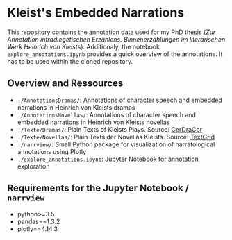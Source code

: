 # Kleist's Embedded Narrations
This repository contains the annotation data used for my PhD thesis
(*Zur Annotation intradiegetischen Erzählens. Binnenerzählungen im literarischen Werk Heinrich von Kleists*).
Additionaly, the notebook `explore_annotations.ipynb` provides a quick overview of the annotations.
It has to be used within the cloned repository.

## Overview and Ressources
- `./AnnotationsDramas/`: Annotations of character speech and embedded narrations in Heinrich von Kleists dramas
- `./AnnotationsNovellas/`: Annotations of character speech and embedded narrations in Heinrich von Kleists novellas
- `./Texte/Dramas/`: Plain Texts of Kleists Plays. Source: [GerDraCor](https://dracor.org/ger)
- `./Texte/Novellas/`: Plain Texts der Novellas Kleists. Source: [TextGrid](https://textgrid.de/de/digitale-bibliothek)
- `./narrview/`: Small Python package for visualization of narratological annotations using Plotly
- `./explore_annotations.ipynb`: Jupyter Notebook for annotation exploration


## Requirements for the Jupyter Notebook / `narrview`
- python>=3.5
- pandas==1.3.2
- plotly==4.14.3
